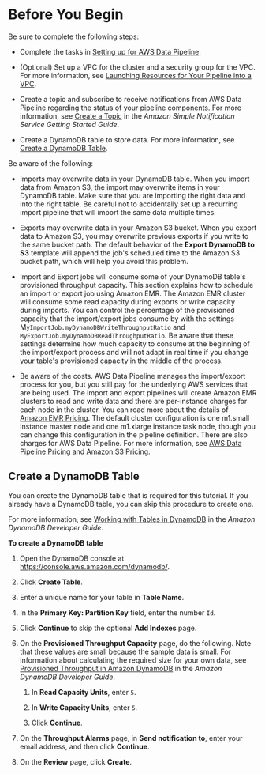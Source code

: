 # Before You Begin<a name="dp-importexport-ddb-prereq"></a>

Be sure to complete the following steps:

+ Complete the tasks in [Setting up for AWS Data Pipeline](dp-get-setup.md)\.

+ \(Optional\) Set up a VPC for the cluster and a security group for the VPC\. For more information, see [Launching Resources for Your Pipeline into a VPC](dp-resources-vpc.md)\.

+ Create a topic and subscribe to receive notifications from AWS Data Pipeline regarding the status of your pipeline components\. For more information, see [Create a Topic](http://docs.aws.amazon.com/sns/latest/gsg/CreateTopic.html) in the *Amazon Simple Notification Service Getting Started Guide*\.

+ Create a DynamoDB table to store data\. For more information, see [Create a DynamoDB Table](#dp-importexport-ddb-table-cli)\.

Be aware of the following:

+ Imports may overwrite data in your DynamoDB table\. When you import data from Amazon S3, the import may overwrite items in your DynamoDB table\. Make sure that you are importing the right data and into the right table\. Be careful not to accidentally set up a recurring import pipeline that will import the same data multiple times\.

+ Exports may overwrite data in your Amazon S3 bucket\. When you export data to Amazon S3, you may overwrite previous exports if you write to the same bucket path\. The default behavior of the **Export DynamoDB to S3** template will append the job's scheduled time to the Amazon S3 bucket path, which will help you avoid this problem\.

+ Import and Export jobs will consume some of your DynamoDB table's provisioned throughput capacity\. This section explains how to schedule an import or export job using Amazon EMR\. The Amazon EMR cluster will consume some read capacity during exports or write capacity during imports\. You can control the percentage of the provisioned capacity that the import/export jobs consume by with the settings M`yImportJob.myDynamoDBWriteThroughputRatio` and `MyExportJob.myDynamoDBReadThroughputRatio`\. Be aware that these settings determine how much capacity to consume at the beginning of the import/export process and will not adapt in real time if you change your table's provisioned capacity in the middle of the process\.

+ Be aware of the costs\. AWS Data Pipeline manages the import/export process for you, but you still pay for the underlying AWS services that are being used\. The import and export pipelines will create Amazon EMR clusters to read and write data and there are per\-instance charges for each node in the cluster\. You can read more about the details of [Amazon EMR Pricing](https://aws.amazon.com/elasticmapreduce/pricing/)\. The default cluster configuration is one m1\.small instance master node and one m1\.xlarge instance task node, though you can change this configuration in the pipeline definition\. There are also charges for AWS Data Pipeline\. For more information, see [AWS Data Pipeline Pricing](https://aws.amazon.com/datapipeline/pricing/) and [Amazon S3 Pricing](https://aws.amazon.com/s3/pricing/)\.

## Create a DynamoDB Table<a name="dp-importexport-ddb-table-cli"></a>

You can create the DynamoDB table that is required for this tutorial\. If you already have a DynamoDB table, you can skip this procedure to create one\.

For more information, see [Working with Tables in DynamoDB](http://docs.aws.amazon.com/amazondynamodb/latest/developerguide/WorkingWithDDTables.html) in the *Amazon DynamoDB Developer Guide*\.

**To create a DynamoDB table**

1. Open the DynamoDB console at [https://console\.aws\.amazon\.com/dynamodb/](https://console.aws.amazon.com/dynamodb/)\.

1. Click **Create Table**\.

1. Enter a unique name for your table in **Table Name**\.

1. In the **Primary Key: Partition Key** field, enter the number `Id`\.

1. Click **Continue** to skip the optional **Add Indexes** page\.

1. On the **Provisioned Throughput Capacity** page, do the following\. Note that these values are small because the sample data is small\. For information about calculating the required size for your own data, see [Provisioned Throughput in Amazon DynamoDB](http://docs.aws.amazon.com/amazondynamodb/latest/developerguide/ProvisionedThroughputIntro.html) in the *Amazon DynamoDB Developer Guide*\.

   1. In **Read Capacity Units**, enter `5`\.

   1. In **Write Capacity Units**, enter `5`\.

   1. Click **Continue**\.

1. On the **Throughput Alarms** page, in **Send notification to**, enter your email address, and then click **Continue**\.

1. On the **Review** page, click **Create**\.